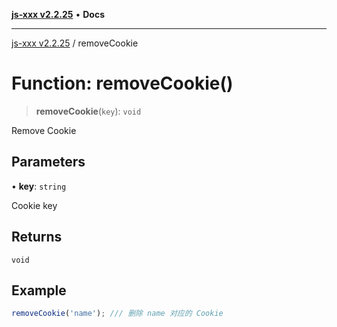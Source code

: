 [**js-xxx v2.2.25**](../README.md) • **Docs**

***

[js-xxx v2.2.25](../README.md) / removeCookie

# Function: removeCookie()

> **removeCookie**(`key`): `void`

Remove Cookie

## Parameters

• **key**: `string`

Cookie key

## Returns

`void`

## Example

```ts
removeCookie('name'); /// 删除 name 对应的 Cookie
```
